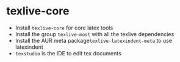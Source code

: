 # texlive-core

- Install `texlive-core` for core latex tools
- Install the group `texlive-most` with all the texlive dependencies
- Install the AUR meta package`texlive-latexindent-meta` to use latexindent
- `texstudio` is the IDE to edit tex documents
